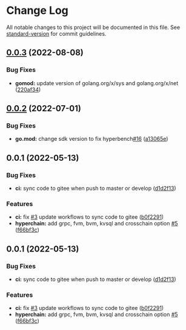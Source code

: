 # Change Log

All notable changes to this project will be documented in this file. See [standard-version](https://github.com/conventional-changelog/standard-version) for commit guidelines.

<a name="0.0.3"></a>
## [0.0.3](http://github.cn/hyperbench/hyperbench-plugins/compare/v0.0.2...v0.0.3) (2022-08-08)


### Bug Fixes

* **gomod:** update version of golang.org/x/sys and golang.org/x/net ([220af34](http://github.cn/hyperbench/hyperbench-plugins/commits/220af34))



<a name="0.0.2"></a>
## [0.0.2](http://github.cn/hyperbench/hyperbench-plugins/compare/v0.0.1...v0.0.2) (2022-07-01)


### Bug Fixes

* **go.mod:** change sdk version to fix hyperbench[#16](http://github.cn/hyperbench/hyperbench-plugins/issues/16) ([a13065e](http://github.cn/hyperbench/hyperbench-plugins/commits/a13065e))



<a name="0.0.1"></a>
## 0.0.1 (2022-05-13)


### Bug Fixes

* **ci:** sync code to gitee when push to master or develop ([d1d2f13](http://github.cn/hyperbench/hyperbench-plugins/commits/d1d2f13))


### Features

* **ci:** fix [#3](http://github.cn/hyperbench/hyperbench-plugins/issues/3) update workflows to sync code to gitee ([b0f2291](http://github.cn/hyperbench/hyperbench-plugins/commits/b0f2291))
* **hyperchain:** add grpc, fvm, bvm, kvsql and crosschain option [#5](http://github.cn/hyperbench/hyperbench-plugins/issues/5) ([f66bf3c](http://github.cn/hyperbench/hyperbench-plugins/commits/f66bf3c))



<a name="0.0.1"></a>
## 0.0.1 (2022-05-13)


### Bug Fixes

* **ci:** sync code to gitee when push to master or develop ([d1d2f13](http://github.cn/hyperbench/hyperbench-plugins/commits/d1d2f13))


### Features

* **ci:** fix [#3](http://github.cn/hyperbench/hyperbench-plugins/issues/3) update workflows to sync code to gitee ([b0f2291](http://github.cn/hyperbench/hyperbench-plugins/commits/b0f2291))
* **hyperchain:** add grpc, fvm, bvm, kvsql and crosschain option [#5](http://github.cn/hyperbench/hyperbench-plugins/issues/5) ([f66bf3c](http://github.cn/hyperbench/hyperbench-plugins/commits/f66bf3c))
